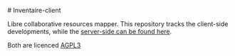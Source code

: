 # Inventaire-client

Libre collaborative resources mapper.
This repository tracks the client-side developments, while the [server-side can be found here](https://github.com/maxlath/inventaire).

Both are licenced [AGPL3](http://www.gnu.org/licenses/agpl-3.0.html)
